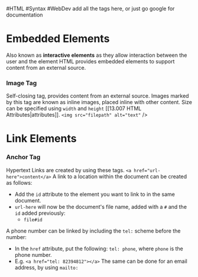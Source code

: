 #HTML #Syntax #WebDev 
add all the tags here, or just go google for documentation

# Embedded Elements
Also known as **interactive elements** as they allow interaction between the user and the element
HTML provides embedded elements to support content from an external source.
### Image Tag
Self-closing tag, provides content from an external source.
Images marked by this tag are known as inline images, placed inline with other content.
Size can be specified using `width` and `height` [[13.007 HTML Attributes|attributes]].
`<img src="filepath" alt="text"` />

# Link Elements

### Anchor Tag
Hypertext Links are created by using these tags.
`<a href="url-here">content</a>`
A link to a location within the document can be created as follows:
- Add the `id` attribute to the element you want to link to in the same document.
- `url-here` will now be the document's file name, added with a `#` and the `id` added previously:
	- `file#id`

A phone number can be linked by including the `tel:` scheme before the number:
- In the `href` attribute, put the following: `tel: phone`, where `phone` is the phone number.
- E.g. `<a href="tel: 82394812"></a>`
The same can be done for an email address, by using `mailto:` 



